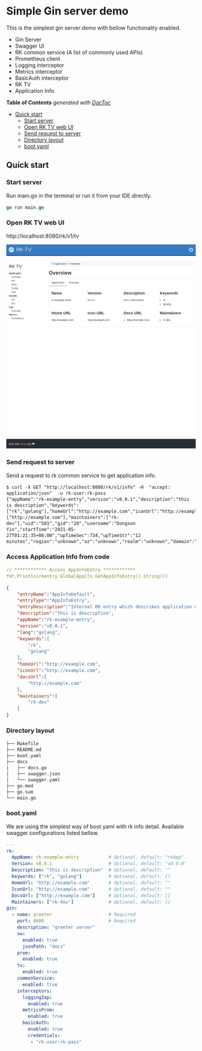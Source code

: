 # Simple Gin server demo
This is the simplest gin server demo with bellow functionality enabled.
- Gin Server
- Swagger UI
- RK common service (A list of commonly used APIs)
- Prometheus client
- Logging interceptor
- Metrics interceptor
- BasicAuth interceptor
- RK TV
- Application Info

<!-- START doctoc generated TOC please keep comment here to allow auto update -->
<!-- DON'T EDIT THIS SECTION, INSTEAD RE-RUN doctoc TO UPDATE -->
**Table of Contents**  *generated with [DocToc](https://github.com/thlorenz/doctoc)*

- [Quick start](#quick-start)
  - [Start server](#start-server)
  - [Open RK TV web UI](#open-rk-tv-web-ui)
  - [Send request to server](#send-request-to-server)
  - [Directory layout](#directory-layout)
  - [boot.yaml](#bootyaml)

<!-- END doctoc generated TOC please keep comment here to allow auto update -->

## Quick start
### Start server
Run main.go in the terminal or run it from your IDE directly.

```go
go run main.go 
```

### Open RK TV web UI
http://localhost:8080/rk/v1/tv

![tv](../../img/gin-server-with-appinfo.png "TV main page")

### Send request to server
Send a request to rk common service to get application info.

```shell script
$ curl -X GET "http://localhost:8080/rk/v1/info" -H  "accept: application/json"  -u rk-user:rk-pass
{"appName":"rk-example-entry","version":"v0.0.1","description":"this is description","keywords":["rk","golang"],"homeUrl":"http://example.com","iconUrl":"http://example.com","docsUrl":["http://example.com"],"maintainers":["rk-dev"],"uid":"501","gid":"20","username":"Dongxun Yin","startTime":"2021-05-27T01:21:35+08:00","upTimeSec":734,"upTimeStr":"12 minutes","region":"unknown","az":"unknown","realm":"unknown","domain":"unknown"}
```

### Access Application Info from code
```yaml
// ************ Access AppInfoEntry ************
fmt.Println(rkentry.GlobalAppCtx.GetAppInfoEntry().String())
```

```json
{
    "entryName":"AppInfoDefault",
    "entryType":"AppInfoEntry",
    "entryDescription":"Internal RK entry which describes application with fields of appName, version and etc.",
    "description":"this is description",
    "appName":"rk-example-entry",
    "version":"v0.0.1",
    "lang":"golang",
    "keywords":[
        "rk",
        "golang"
    ],
    "homeUrl":"http://example.com",
    "iconUrl":"http://example.com",
    "docsUrl":[
        "http://example.com"
    ],
    "maintainers":[
        "rk-dev"
    ]
}
```

### Directory layout

```shell script
├── Makefile
├── README.md
├── boot.yaml
├── docs
|   ├── docs.go
│   ├── swagger.json
│   └── swagger.yaml
├── go.mod
├── go.sum
└── main.go
```

### boot.yaml
We are using the simplest way of boot.yaml with rk info detail.
Available swagger configurations listed bellow.

```yaml
---
rk:
  AppName: rk-example-entry           # Optional, default: "rkApp"
  Version: v0.0.1                     # Optional, default: "v0.0.0"
  Description: "this is description"  # Optional, default: ""
  Keywords: ["rk", "golang"]          # Optional, default: []
  HomeUrl: "http://example.com"       # Optional, default: ""
  IconUrl: "http://example.com"       # Optional, default: ""
  DocsUrl: ["http://example.com"]     # Optional, default: []
  Maintainers: ["rk-dev"]             # Optional, default: []
gin:
  - name: greeter                     # Required
    port: 8080                        # Required
    description: "greeter server"
    sw:
      enabled: true
      jsonPath: "docs"
    prom:
      enabled: true
    tv:
      enabled: true
    commonService:
      enabled: true
    interceptors:
      loggingZap:
        enabled: true
      metricsProm:
        enabled: true
      basicAuth:
        enabled: true
        credentials:
         - "rk-user:rk-pass"
```
